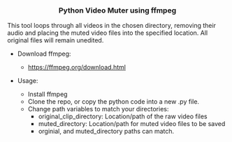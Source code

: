 <h3 align="center">Python Video Muter using ffmpeg</h3>

<p>This tool loops through all videos in the chosen directory, removing their audio and placing the muted video files into the specified location. All original files will remain unedited.</p>

* Download ffmpeg: 
    * https://ffmpeg.org/download.html

* Usage:
    * Install ffmpeg
    * Clone the repo, or copy the python code into a new .py file.
    * Change path variables to match your directories: 
        * original_clip_directory: Location/path of the raw video files
        * muted_directory: Location/path for muted video files to be saved
        * orginial, and muted_directory paths can match.
